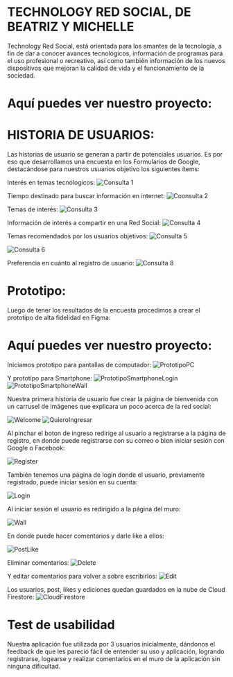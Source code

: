 # TECHNOLOGY RED SOCIAL, DE BEATRIZ Y MICHELLE

Technology Red Social, está orientada para los amantes de la tecnología, a fin de dar a conocer avances tecnológicos, información de programas para el uso profesional o recreativo, así como también información de los nuevos dispositivos que  mejoran la calidad de vida y el funcionamiento de la sociedad.

# Aquí puedes ver nuestro proyecto:

# HISTORIA DE USUARIOS:


Las historias de usuario se generan a partir de potenciales usuarios. Es por eso que desarrollamos una encuesta en los Formularios de Google, destacándose para nuestros usuarios objetivo los siguientes ítems: 

Interés en  temas tecnólogicos: 
![Consulta 1](src/utilitys/img/readme/Captura%201.png)

Tiempo destinado para buscar información en internet:
![Coonsulta 2](src/utilitys/img/readme/Captura2.png)

Temas de interés: 
![Consulta 3](src/utilitys/img/readme/Captura3.png)

Información de interés a compartir en una Red Social:
![Consulta 4](src/utilitys/img/readme/Captura4.png)

Temas recomendados por los usuarios objetivos: 
![Consulta 5](src/utilitys/img/readme/Captura5.png)

![Consulta 6](src/utilitys/img/readme/Captura6.png)

Preferencia en cuánto al registro de usuario: 
![Consulta 8](src/utilitys/img/readme/Captura8.png)

# Prototipo: 
Luego de tener los resultados de la encuesta procedimos a crear el prototipo de alta fidelidad en Figma:
# Aquí puedes ver nuestro proyecto:


Iniciamos prototipo para pantallas de computador:
![PrototipoPC](src/utilitys/img/readme/welcome%20pc.png)

Y prototipo para Smartphone:
![PrototipoSmartphoneLogin](src/utilitys/img/readme/login%20smartphone.png)
![PrototipoSmartphoneWall](src/utilitys/img/readme/wall%20smartphone.png)


Nuestra primera historia de usuario fue crear la página de bienvenida con un carrusel de imágenes que explicara un poco acerca de la red social:

![Welcome](src/utilitys/img/readme/welcome.png)
![QuieroIngresar](src/utilitys/img/readme/buton.png)


Al pinchar el boton de ingreso redirige al usuario a registrarse a la página de registro, en donde puede registrarse con su correo o bien iniciar sesión con Google o Facebook:

![Register](src/utilitys/img/readme/register.png)


También tenemos una página de login donde el usuario, previamente registrado, puede iniciar sesión en su cuenta:

![Login](src/utilitys/img/readme/login.png)

Al iniciar sesión el usuario es redirigido a la página del muro:

![Wall](src/utilitys/img/readme/wall.png)

En donde puede hacer comentarios y darle like a ellos:

![PostLike](src/utilitys/img/readme/post.png)


Eliminar comentarios:
![Delete](src/utilitys/img/readme/delete.png)

Y editar comentarios para volver a sobre escribirlos:
![Edit](src/utilitys/img/edit.png)

Los usuarios, post, likes y ediciones quedan guardados en la nube de Cloud Firestore:
![CloudFirestore](src/utilitys/img/readme/Cloud%20Firestore.png)

# Test de usabilidad
Nuestra aplicación fue utilizada por 3 usuarios inicialmente, dándonos el feedback de que les pareció fácil de entender su uso y aplicación, logrando registrarse, logearse y realizar comentarios en el muro de la aplicación sin ninguna dificultad.
